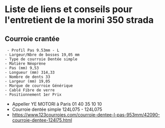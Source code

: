 # Liste de liens et conseils pour l'entretient de la morini 350 strada

## Courroie crantée
     - Profil Pas 9.53mm - L
    - Largeur/Nbre de bosses 19,05 mm
    - Type de courroie Dentée simple
    - Matière Néoprène
    - Pas (mm) 9,53
    - Longueur (mm) 314,33
    - Nombre de dents 33
    - Largeur (mm) 19,05
    - Marque de courroie Générique
    - Cablé Fibre de verre
    - Positionnement 1er Prix

* Appeller YE MOTORI à Paris 01 40 35 10 10
* Courroie dentée simple 124L075 - 124L075
 * https://www.123courroies.com/courroie-dentee-l-pas-953mm/42090-courroie-dentee-124l75.html
